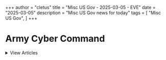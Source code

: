 +++ 
author = "cletus"
title = "Misc US Gov - 2025-03-05 - EVE"
date = "2025-03-05"
description = "Misc US Gov news for today"
tags = [
    "Misc US Gov",
]
+++

# Army Cyber Command

<details>
<summary>View Articles</summary>
<br>

1 - <a href='https://www.google.com/search?q=breakingdefense.com+Americans+want+more+intervention+in+foreign+affairs%3A+poll' target='_blank' rel='noopener noreferrer'>Search - </a> <a href='https://12ft.io/https://breakingdefense.com/tag/army-cyber-command/news/pentagon-congress/2024/06/17/americans-want-more-intervention-in-foreign-affairs-poll/' target='_blank' rel='noopener noreferrer'>Americans want more intervention in foreign affairs: poll</a>

2 - <a href='https://www.google.com/search?q=breakingdefense.com+Japan+says+its+Ospreys+will+keep+flying+unrestricted+despite+US+qualms' target='_blank' rel='noopener noreferrer'>Search - </a> <a href='https://12ft.io/https://breakingdefense.com/tag/army-cyber-command/news/your-military/2024/06/14/japan-says-its-ospreys-will-keep-flying-unrestricted-despite-us-qualms/' target='_blank' rel='noopener noreferrer'>Japan says its Ospreys will keep flying unrestricted despite US qualms</a>

3 - <a href='https://www.google.com/search?q=breakingdefense.com+Congress%E2%80%99+defense+fight+to+focus+on+pay+raises%2C+total+military+spending' target='_blank' rel='noopener noreferrer'>Search - </a> <a href='https://12ft.io/https://breakingdefense.com/tag/army-cyber-command/news/pentagon-congress/2024/06/14/congress-defense-fight-to-focus-on-pay-raises-total-military-spending/' target='_blank' rel='noopener noreferrer'>Congress’ defense fight to focus on pay raises, total military spending</a>

4 - <a href='https://www.google.com/search?q=breakingdefense.com+VA+to+add+male+breast+cancer%2C+two+other+conditions+to+presumptive+list' target='_blank' rel='noopener noreferrer'>Search - </a> <a href='https://12ft.io/https://breakingdefense.com/tag/army-cyber-command/veterans/2024/06/14/va-to-add-male-breast-cancer-two-other-conditions-to-presumptive-list/' target='_blank' rel='noopener noreferrer'>VA to add male breast cancer, two other conditions to presumptive list</a>

5 - <a href='https://www.google.com/search?q=breakingdefense.com+A+big+BZ+to+the+winner+of+the+Navy%E2%80%99s+New+Year%E2%80%99s+deck+log+poem+contest' target='_blank' rel='noopener noreferrer'>Search - </a> <a href='https://12ft.io/https://breakingdefense.com/tag/army-cyber-command/news/your-navy/2024/06/14/a-big-bz-to-the-winner-of-the-navys-new-years-deck-log-poem-contest/' target='_blank' rel='noopener noreferrer'>A big BZ to the winner of the Navy’s New Year’s deck log poem contest</a>

6 - <a href='https://www.google.com/search?q=breakingdefense.com+GOP+green+lights+FY25+defense+bill%2C+but+more+social+fights+ahead' target='_blank' rel='noopener noreferrer'>Search - </a> <a href='https://12ft.io/https://breakingdefense.com/tag/army-cyber-command/news/pentagon-congress/2024/06/13/gop-green-lights-fy25-defense-bill-but-more-social-fights-ahead/' target='_blank' rel='noopener noreferrer'>GOP green lights FY25 defense bill, but more social fights ahead</a>

7 - <a href='https://www.google.com/search?q=breakingdefense.com+Breastfeeding+troops+can+recoup+cost+of+shipping+milk+during+PCS+moves' target='_blank' rel='noopener noreferrer'>Search - </a> <a href='https://12ft.io/https://breakingdefense.com/tag/army-cyber-command/news/your-military/2024/06/13/breastfeeding-troops-can-recoup-cost-of-shipping-milk-during-pcs-moves/' target='_blank' rel='noopener noreferrer'>Breastfeeding troops can recoup cost of shipping milk during PCS moves</a>

8 - <a href='https://www.google.com/search?q=breakingdefense.com+Navy+chief+rescue+swimmer+dies+during+refresher+course+training' target='_blank' rel='noopener noreferrer'>Search - </a> <a href='https://12ft.io/https://breakingdefense.com/tag/army-cyber-command/news/your-navy/2024/06/13/navy-chief-rescue-swimmer-dies-during-refresher-course-training/' target='_blank' rel='noopener noreferrer'>Navy chief rescue swimmer dies during refresher course training</a>

9 - <a href='https://www.google.com/search?q=breakingdefense.com+Congressman+accuses+Army+of+political+attacks+over+combat+badge' target='_blank' rel='noopener noreferrer'>Search - </a> <a href='https://12ft.io/https://breakingdefense.com/tag/army-cyber-command/news/pentagon-congress/2024/06/12/congressman-accuses-army-of-political-attacks-over-combat-badge/' target='_blank' rel='noopener noreferrer'>Congressman accuses Army of political attacks over combat badge</a>

10 - <a href='https://www.google.com/search?q=breakingdefense.com+Junior+enlisted+would+see+only+a+small+pay+boost+under+Senate+plan' target='_blank' rel='noopener noreferrer'>Search - </a> <a href='https://12ft.io/https://breakingdefense.com/tag/army-cyber-command/news/pentagon-congress/2024/06/12/junior-enlisted-would-see-only-a-small-pay-boost-under-senate-plan/' target='_blank' rel='noopener noreferrer'>Junior enlisted would see only a small pay boost under Senate plan</a>

11 - <a href='https://www.google.com/search?q=breakingdefense.com+Airman+1st+Class+Hunter+Hites' target='_blank' rel='noopener noreferrer'>Search - </a> <a href='https://12ft.io/https://breakingdefense.com/tag/army-cyber-command/portfolio/1834148/hunter-hites' target='_blank' rel='noopener noreferrer'>Airman 1st Class Hunter Hites</a>

</details>

